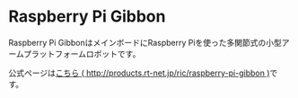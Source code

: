 # Raspberry Pi Gibbon

Raspberry Pi GibbonはメインボードにRaspberry Piを使った多関節式の小型アームプラットフォームロボットです。

公式ページは[こちら ( http://products.rt-net.jp/ric/raspberry-pi-gibbon )](http://products.rt-net.jp/ric/raspberry-pi-gibbon)です。
